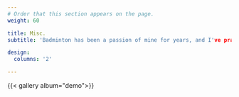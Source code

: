 ```yaml
---
# Order that this section appears on the page.
weight: 60

title: Misc.
subtitle: 'Badminton has been a passion of mine for years, and I've practiced it for three years.'

design:
  columns: '2'

---
```


{{< gallery album="demo">}}

